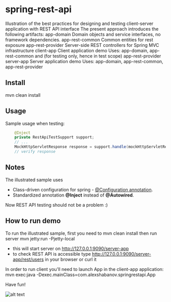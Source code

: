 spring-rest-api
===============

Illustration of the best practices for designing and testing client-server application with REST API interface
The present approach introduces the following artifacts:
    app-domain          Domain objects and service interfaces, no framework dependencies.
    app-rest-common     Common entities for rest exposure
    app-rest-provider   Server-side REST controllers for Spring MVC infrastructure
    client-app          Client application demo
        Uses: app-domain, app-rest-common and (for testing only, hence in test scope) app-rest-provider
    server-app          Server application demo
        Uses: app-domain, app-rest-common, app-rest-provider

## Install
mvn clean install

## Usage

Sample usage when testing:

```java
    @Inject
    private RestApiTestSupport support;
    // ...
    MockHttpServletResponse response = support.handle(mockHttpServletRequest);
    // verify response
```

## Notes
The illustrated sample uses
+ Class-driven configuration for spring -  [@Configuration annotation](http://static.springsource.org/spring/docs/3.0.x/javadoc-api/org/springframework/context/annotation/Configuration.html).
+ Standardized annotation **@Inject** instead of **@Autowired**.

Now REST API testing should not be a problem :)

## How to run demo
To run the illustrated sample, first you need to mvn clean install then run server
    mvn jetty:run -Pjetty-local
- this will start server on http://127.0.0.1:9090/server-app
- to check REST API is accessible type http://127.0.0.1:9090/server-app/rest/users in your browser or curl it

In order to run client you'll need to launch App in the client-app application:
    mvn exec:java -Dexec.mainClass=com.alexshabanov.springrestapi.App

Have fun!


![alt text](http://images.paraorkut.com/img/pics/images/b/bob_kelso-9324.jpg "Bob Kelso")

